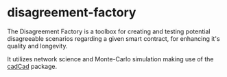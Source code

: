 # disagreement-factory

The Disagreement Factory is a toolbox for creating and testing potential disagreeable scenarios regarding a given smart contract, for enhancing it's quality and longevity.

It utilizes network science and Monte-Carlo simulation making use of the [cadCad](https://github.com/cadCAD-org/cadCAD) package.
